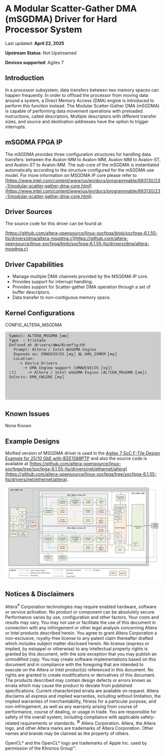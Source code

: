 # **A Modular Scatter-Gather DMA (mSGDMA) Driver for Hard Processor System**

Last updated: **April 22, 2025** 

**Upstream Status**: Not Upstreamed

**Devices supported**: Agilex 7

## **Introduction**

In a processor subsystem, data transfers between two memory spaces can happen frequently. In order to offload the processor from moving data around a system, a Direct Memory Access (DMA) engine is introduced to perform this function instead. The Modular Scatter-Gather DMA (mSGDMA) is capable of performing data movement operations with preloaded instructions, called descriptors. Multiple descriptors with different transfer sizes, and source and destination addresses have the option to trigger interrupts.

## **mSGDMA FPGA IP**

The mSGDMA provides three configuration structures for handling data transfers: between the Avalon-MM to Avalon-MM, Avalon-MM to Avalon-ST, and Avalon-ST to Avalon-MM. The sub-core of the mSGDMA is instantiated automatically according to the structure configured for the mSGDMA use model. For more information on MSGDMA IP core please refer to [https://www.intel.com/content/www/us/en/docs/programmable/683130/23-1/modular-scatter-gather-dma-core.html](https://www.intel.com/content/www/us/en/docs/programmable/683130/23-1/modular-scatter-gather-dma-core.html).

## **Driver Sources**

The source code for this driver can be found at:

[https://github.com/altera-opensource/linux-socfpga/blob/socfpga-6.1.55-lts/drivers/dma/altera-msgdma.c](https://github.com/altera-opensource/linux-socfpga/blob/socfpga-6.1.55-lts/drivers/dma/altera-msgdma.c)

## **Driver Capabilities**

* Manage multiple DMA channels provided by the MSGDMA IP core.
* Provides support for interrupt handling.
* Provides support for Scatter-gather DMA operation through a set of buffer descriptors.
* Data transfer to non-contiguous memory space.

## **Kernel Configurations**
 
CONFIG_ALTERA_MSGDMA

![msgdma_config_path](images/msgdma_config_path.png)

## **Known Issues**

None Known

## **Example Designs**

Moified version of MSGDMA driver is used in the [Agilex 7 SoC F-Tile Design Example for 25/10 GbE with IEEE1588PTP](https://www.rocketboards.org/foswiki/Projects/Agilex7SoCFTileDesignExampleWithIEEE1588PTP25GE) and also the source code is available at [https://github.com/altera-opensource/linux-socfpga/tree/socfpga-6.1.55-lts/drivers/net/ethernet/altera](https://github.com/altera-opensource/linux-socfpga/tree/socfpga-6.1.55-lts/drivers/net/ethernet/altera).

![agx7-1588PTP-diagram](images/agx7-1588PTP-diagram.png)

## Notices & Disclaimers

Altera<sup>&reg;</sup> Corporation technologies may require enabled hardware, software or service activation.
No product or component can be absolutely secure. 
Performance varies by use, configuration and other factors.
Your costs and results may vary. 
You may not use or facilitate the use of this document in connection with any infringement or other legal analysis concerning Altera or Intel products described herein. You agree to grant Altera Corporation a non-exclusive, royalty-free license to any patent claim thereafter drafted which includes subject matter disclosed herein.
No license (express or implied, by estoppel or otherwise) to any intellectual property rights is granted by this document, with the sole exception that you may publish an unmodified copy. You may create software implementations based on this document and in compliance with the foregoing that are intended to execute on the Altera or Intel product(s) referenced in this document. No rights are granted to create modifications or derivatives of this document.
The products described may contain design defects or errors known as errata which may cause the product to deviate from published specifications.  Current characterized errata are available on request.
Altera disclaims all express and implied warranties, including without limitation, the implied warranties of merchantability, fitness for a particular purpose, and non-infringement, as well as any warranty arising from course of performance, course of dealing, or usage in trade.
You are responsible for safety of the overall system, including compliance with applicable safety-related requirements or standards. 
<sup>&copy;</sup> Altera Corporation.  Altera, the Altera logo, and other Altera marks are trademarks of Altera Corporation.  Other names and brands may be claimed as the property of others. 

OpenCL* and the OpenCL* logo are trademarks of Apple Inc. used by permission of the Khronos Group™. 
